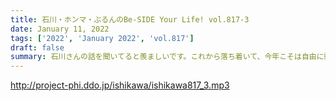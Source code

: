 ```yaml
---
title: 石川・ホンマ・ぶるんのBe-SIDE Your Life! vol.817-3
date: January 11, 2022
tags: ['2022', 'January 2022', 'vol.817']
draft: false
summary: 石川さんの話を聞いてると羨ましいです。これから落ち着いて、今年こそは自由に動けるようになりたいものです。
---
```


http://project-phi.ddo.jp/ishikawa/ishikawa817_3.mp3
